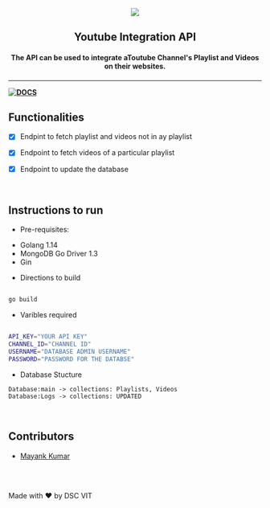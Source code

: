 
<p  align="center">

<img  src="https://user-images.githubusercontent.com/30529572/72455010-fb38d400-37e7-11ea-9c1e-8cdeb5f5906e.png"  />

<h2  align="center"> Youtube Integration API </h2>

<h4  align="center"> The API can be used to integrate aToutube Channel's Playlist and Videos on their websites. <h4>

</p>

---

[![DOCS](https://img.shields.io/badge/Documentation-see%20docs-green?style=flat-square&logo=appveyor)](https://documenter.getpostman.com/view/10749950/SzfAzS8f?version=latest)

  

## Functionalities

- [x]  Endpint to fetch playlist and videos not in ay playlist

- [x] Endpoint to fetch videos of a particular playlist 

- [x] Endpoint to update the database


  

<br>

  
  

## Instructions to run

  

* Pre-requisites:

- Golang 1.14
- MongoDB Go Driver 1.3
- Gin

*  Directions to build

```bash

go build

```

  

* Varibles required 

  

```bash

API_KEY="YOUR API KEY"
CHANNEL_ID="CHANNEL ID"
USERNAME="DATABASE ADMIN USERNAME"
PASSWORD="PASSWORD FOR THE DATABSE"

```
* Database Stucture
```
Database:main -> collections: Playlists, Videos
Database:Logs -> collections: UPDATED
```
  

<br>

  

## Contributors

  

*  [Mayank Kumar](https://github.com/mayankkumar2)


  
  
  

<br>

<br>

  

<p  align="center">

Made with :heart: by DSC VIT

</p>